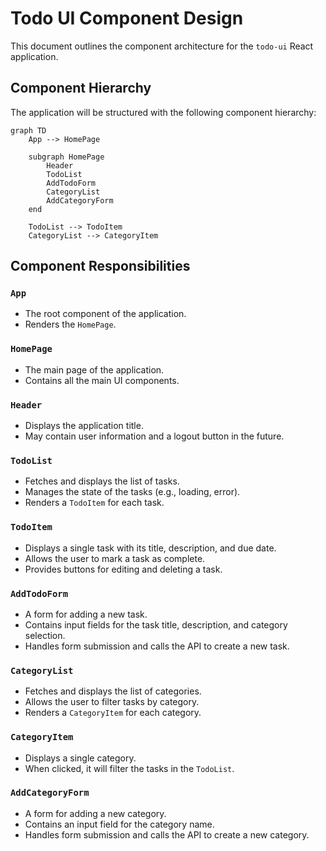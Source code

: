 # Todo UI Component Design

This document outlines the component architecture for the `todo-ui` React application.

## Component Hierarchy

The application will be structured with the following component hierarchy:

```mermaid
graph TD
    App --> HomePage

    subgraph HomePage
        Header
        TodoList
        AddTodoForm
        CategoryList
        AddCategoryForm
    end

    TodoList --> TodoItem
    CategoryList --> CategoryItem
```

## Component Responsibilities

### `App`
- The root component of the application.
- Renders the `HomePage`.

### `HomePage`
- The main page of the application.
- Contains all the main UI components.

### `Header`
- Displays the application title.
- May contain user information and a logout button in the future.

### `TodoList`
- Fetches and displays the list of tasks.
- Manages the state of the tasks (e.g., loading, error).
- Renders a `TodoItem` for each task.

### `TodoItem`
- Displays a single task with its title, description, and due date.
- Allows the user to mark a task as complete.
- Provides buttons for editing and deleting a task.

### `AddTodoForm`
- A form for adding a new task.
- Contains input fields for the task title, description, and category selection.
- Handles form submission and calls the API to create a new task.

### `CategoryList`
- Fetches and displays the list of categories.
- Allows the user to filter tasks by category.
- Renders a `CategoryItem` for each category.

### `CategoryItem`
- Displays a single category.
- When clicked, it will filter the tasks in the `TodoList`.

### `AddCategoryForm`
- A form for adding a new category.
- Contains an input field for the category name.
- Handles form submission and calls the API to create a new category.